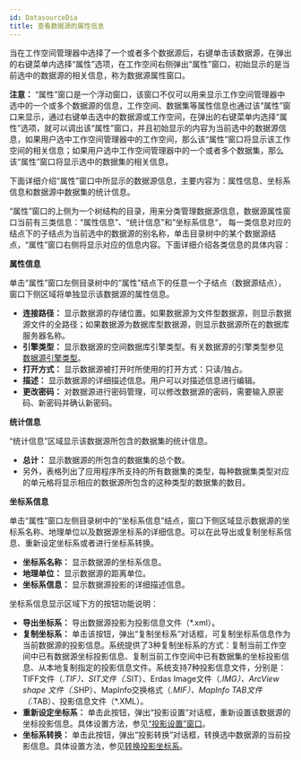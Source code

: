 ```yaml
---
id: DatasourceDia
title: 查看数据源的属性信息  
---  
```

当在工作空间管理器中选择了一个或者多个数据源后，右键单击该数据源，在弹出的右键菜单内选择“属性”选项，在工作空间右侧弹出“属性”窗口，初始显示的是当前选中的数据源的相关信息，称为数据源属性窗口。

**注意：**
“属性”窗口是一个浮动窗口，该窗口不仅可以用来显示工作空间管理器中选中的一个或多个数据源的信息，工作空间、数据集等属性信息也通过该“属性”窗口来显示，通过右键单击选中的数据源或工作空间，在弹出的右键菜单内选择“属性”选项，就可以调出该“属性”窗口，并且初始显示的内容为当前选中的数据源信息，如果用户选中工作空间管理器中的工作空间，那么该“属性”窗口将显示该工作空间的相关信息；如果用户选中工作空间管理器中的一个或者多个数据集，那么该“属性”窗口将显示选中的数据集的相关信息。

下面详细介绍“属性”窗口中所显示的数据源信息，主要内容为：属性信息、坐标系信息和数据源中数据集的统计信息。

“属性”窗口的上侧为一个树结构的目录，用来分类管理数据源信息，数据源属性窗口当前有三类信息：“属性信息”、“统计信息”和”坐标系信息“，
每一类信息对应的结点下的子结点为当前选中的数据源的别名称，单击目录树中的某个数据源结点，“属性”窗口右侧将显示对应的信息内容。下面详细介绍各类信息的具体内容：

**属性信息**

单击“属性”窗口左侧目录树中的“属性”结点下的任意一个子结点（数据源结点），窗口下侧区域将单独显示该数据源的属性信息。

  * **连接路径：** 显示数据源的存储位置。如果数据源为文件型数据源，则显示数据源文件的全路径；如果数据源为数据库型数据源，则显示数据源所在的数据库服务器名称。
  * **引擎类型：** 显示数据源的空间数据库引擎类型。有关数据源的引擎类型参见 [数据源引擎类型](EngineType)。
  * **打开方式：** 显示数据源被打开时所使用的打开方式：只读/独占。
  * **描述：** 显示数据源的详细描述信息。用户可以对描述信息进行编辑。
  * **更改密码：** 对数据源进行密码管理，可以修改数据源的密码，需要输入原密码、新密码并确认新密码。

**统计信息**

“统计信息”区域显示该数据源所包含的数据集的统计信息。

  * **总计：** 显示数据源的所包含的数据集的总个数。
  * 另外，表格列出了应用程序所支持的所有数据集的类型，每种数据集类型对应的单元格将显示相应的数据源所包含的这种类型的数据集的数目。

**坐标系信息**

单击“属性”窗口左侧目录树中的“坐标系信息”结点，窗口下侧区域显示数据源的坐标系名称、地理单位以及数据源坐标系的详细信息。可以在此导出或复制坐标系信息、重新设定坐标系或者进行坐标系转换。

  * **坐标系名称：** 显示数据源的坐标系信息。
  * **地理单位：** 显示数据源的距离单位。
  * **坐标系信息：** 显示数据源投影的详细描述信息。

坐标系信息显示区域下方的按钮功能说明：

  * **导出坐标系：** 导出数据源投影为投影信息文件（*.xml）。 
  * **复制坐标系：** 单击该按钮，弹出“复制坐标系”对话框，可复制坐标系信息作为当前数据源的投影信息。系统提供了3种复制坐标系的方式：复制当前工作空间中已有数据源坐标投影信息、复制当前工作空间中已有数据集的坐标投影信息、从本地复制指定的投影信息文件。系统支持7种投影信息文件，分别是：TIFF文件（*.TIF）、SIT文件（*.SIT）、Erdas Image文件（*.IMG）、ArcView shape 文件（*.SHP）、MapInfo交换格式（*.MIF）、MapInfo TAB文件（*.TAB）、投影信息文件（*.XML）。 
  * **重新设定坐标系：** 单击此按钮，弹出“投影设置”对话框，重新设置该数据源的坐标投影信息。具体设置方法，参见[“投影设置”窗口](../Projection/PrjCoordSysSettingWin)。 
  * **坐标系转换：** 单击此按钮，弹出“投影转换”对话框，转换选中数据源的当前投影信息。具体设置方法，参见[转换投影坐标系](../Projection/ConvertPrjCoordSys)。
